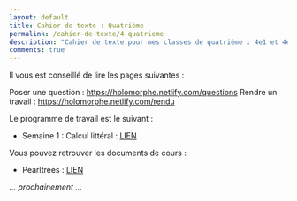 ```yaml
---
layout: default
title: Cahier de texte : Quatrième
permalink: /cahier-de-texte/4-quatrieme
description: "Cahier de texte pour mes classes de quatrième : 4e1 et 4e2"
comments: true
---
```


Il vous est conseillé de lire les pages suivantes : 

Poser une question : https://holomorphe.netlify.com/questions
Rendre un travail : https://holomorphe.netlify.com/rendu

Le programme de travail est le suivant : 

* Semaine 1 : Calcul littéral : [LIEN](https://holomorphe.netlify.com/posts/S1-4eme-16mars-22mars/)


Vous pouvez retrouver les documents de cours : 

* Pearltrees : [LIEN](https://www.pearltrees.com/private/id26791883?access=17845574108.198cfcb.c2fc92b2248f0272f471fbebc424d3cb)

*... prochainement ...*